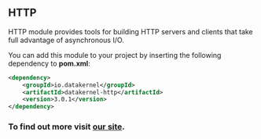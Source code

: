## HTTP

HTTP module provides tools for building HTTP servers and clients that take full advantage of asynchronous I/O.

You can add this module to your project by inserting the following dependency to **pom.xml**:
```xml
<dependency>
    <groupId>io.datakernel</groupId>
    <artifactId>datakernel-http</artifactId>
    <version>3.0.1</version>
</dependency>
```

### To find out more visit [our site](https://datakernel.io/docs/components/core/http.html).